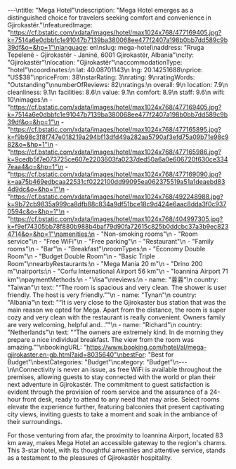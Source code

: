 ---\ntitle: "Mega Hotel"\ndescription: "Mega Hotel emerges as a distinguished choice for travelers seeking comfort and convenience in Gjirokastër."\nfeaturedImage: "https://cf.bstatic.com/xdata/images/hotel/max1024x768/477169405.jpg?k=7514a6e0dbbfc1e91047b7139ba380068ee477f2407a198b0bb7dd589c9b39df&o=&hp=1"\nlanguage: en\nslug: mega-hotel\naddress: "Rruga Tepelenë - Gjirokastër - Janinë, 6001 Gjirokastër, Albania"\ncity: "Gjirokastër"\nlocation: "Gjirokastër"\naccommodationType: "hotel"\ncoordinates:\n  lat: 40.08701143\n  lng: 20.14251688\nprice: "US$38"\npriceFrom: 38\nstarRating: 3\nrating: 9\nratingWords: "Outstanding"\nnumberOfReviews: 82\nratings:\n  overall: 9\n  location: 7.9\n  cleanliness: 9.1\n  facilities: 8.6\n  value: 9.1\n  comfort: 8.9\n  staff: 9.6\n  wifi: 10\nimages:\n  - "https://cf.bstatic.com/xdata/images/hotel/max1024x768/477169405.jpg?k=7514a6e0dbbfc1e91047b7139ba380068ee477f2407a198b0bb7dd589c9b39df&o=&hp=1"\n  - "https://cf.bstatic.com/xdata/images/hotel/max1024x768/477165895.jpg?k=f9b98c3f8f747e018219a294bf13dfd49a282aa5790af3efd75a09b71e98c982&o=&hp=1"\n  - "https://cf.bstatic.com/xdata/images/hotel/max1024x768/477165986.jpg?k=9cedb5f7e073725ce607e2203603fa0237ded50a6a0e606720f630ce3347eaa4&o=&hp=1"\n  - "https://cf.bstatic.com/xdata/images/hotel/max1024x768/477169090.jpg?k=aa75b469edbcaa22531cf0222100dd99095ea062375519a51a1deaebd834d9dc&o=&hp=1"\n  - "https://cf.bstatic.com/xdata/images/hotel/max1024x768/492248988.jpg?k=9b72cb9835a999ca8dfb88c834a9df51bce18c9d424e6aac8dda3f0c9370594c&o=&hp=1"\n  - "https://cf.bstatic.com/xdata/images/hotel/max1024x768/404997305.jpg?k=f9ef74305bb78f880b988b4baf79d90fa72615c825b0ddcbc37a3b9ec8234714&o=&hp=1"\namenities:\n  - "Non-smoking rooms"\n  - "Room service"\n  - "Free WiFi"\n  - "Free parking"\n  - "Restaurant"\n  - "Family rooms"\n  - "Bar"\n  - "Breakfast"\nroomTypes:\n  - "Economy Double Room"\n  - "Budget Double Room"\n  - "Basic Triple Room"\nnearbyRestaurants:\n  - "Mega Mania 20 m"\n  - "Drino 200 m"\nairports:\n  - "Corfu International Airport 56 km"\n  - "Ioannina Airport 71 km"\npaymentMethods:\n  - "Visa"\nreviews:\n  - name: "蓉蓉"\n    country: "Taiwan"\n    text: "“The room is spacious and very clean. The shower is user friendly. The host is very friendly.”"\n  - name: "Tynan"\n    country: "Albania"\n    text: "“It is very close to the Gjirokaster bus station that was the main reason we opted for Mega. Apart from the distance, the room is super cozy and very clean with the restaurant is really convenient. Owners family are very welcoming, helpful and...”"\n  - name: "Richard"\n    country: "Netherlands"\n    text: "“The owners are extremely kind. In de morning they prepare a nice individual breakfast. The view from the room was amazing.”"\nbookingURL: "https://www.booking.com/hotel/al/mega-gjirokaster.en-gb.html?aid=8035640"\nbestFor: "Best for Budget"\nbestCategories: "Budget"\ncategory: "Budget"\n---\n\nConnectivity is never an issue, as free WiFi is available throughout the premises, allowing guests to stay connected with the world or plan their next adventure in Gjirokastër. The commitment to guest satisfaction is evident through the provision of room service and the assurance of a 24-hour front desk, ready to attend to any need that may arise. Select rooms elevate the experience further, featuring balconies that present captivating city views, inviting guests to take a moment and soak in the ambiance of their surroundings.

For those venturing from afar, the proximity to Ioannina Airport, located 83 km away, makes Mega Hotel an accessible gateway to the region's charms. This 3-star hotel, with its thoughtful amenities and attentive service, stands as a testament to the pleasures of Gjirokastër hospitality.